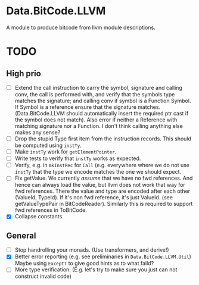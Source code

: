 # Data.BitCode.LLVM

A module to produce bitcode from llvm module descriptions.

# TODO

## High prio
- [ ] Extend the call instruction to carry the symbol, signature
      and calling conv, the call is performed with, and verify
      that the symbols type matches the signature; and calling conv
      if symbol is a Function Symbol.  If Symbol is a reference
      ensure that the signature matches. (Data.BitCode.LLVM should
      automatically insert the required ptr cast if the symbol does
      not match).
      Also error if neither a Reference with matching signature nor
      a Function. I don't think calling anything else makes any
      sense?
- [ ] Drop the stupid Type first item from the instruction records.
      This should be computed using `instTy`.
- [ ] Make `instTy` work for `getElementPointer`.
- [ ] Write tests to verify that `instTy` works as expected.
- [ ] Verify, e.g. in `mkInstRec` for `Call` (e.g. everywhere where we
      do not use `instTy` that the type we encode matches the one
      we should expect.
- [ ] Fix getValue. We currently *assume* that we have no fwd references.
      And hence can always load the value, but llvm does not work that
      way for fwd references.  There the value and type are encoded after
      each other (ValueId, TypeId). If it's non fwd reference, it's
      just ValueId. (see getValueTypePair in BitCodeReader). Similarly this
      is required to support fwd references in ToBitCode.
- [x] Collapse constants.

## General
- [ ] Stop handrolling your monads. (Use transformers, and derive!)
- [x] Better error reporting (e.g. see preliminaries in `Data.BitCode.LLVM.Util`)
      Maybe using `ExceptT` to give good hints as to what faild?
- [ ] More type verification. (E.g. let's try to make sure you 
      just can not construct invalid code)
